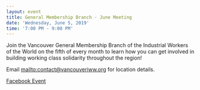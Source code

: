 ```yaml
---
layout: event
title: General Membership Branch · June Meeting
date: 'Wednesday, June 5, 2019'
time: '7:00 PM - 9:00 PM'
---
```


Join the Vancouver General Membership Branch of the Industrial Workers of the World on the fifth of every month to learn how you can get involved in building working class solidarity throughout the region!

Email <mailto:contact@vancouveriww.org> for location details.

[Facebook Event](https://www.facebook.com/events/216011582667340)
